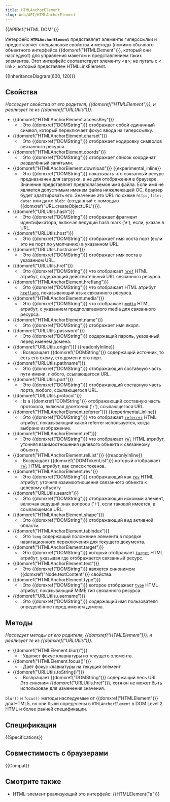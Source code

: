 ```yaml
---
title: HTMLAnchorElement
slug: Web/API/HTMLAnchorElement
---
```


{{APIRef("HTML DOM")}}

Интерфейс **`HTMLAnchorElement`** представляет элементы гиперссылки и предоставляет специальные свойства и методы (помимо обычного объектного интерфейса {{domxref("HTMLElement")}}, который они наследуют) для управления макетом и представлением таких элементов.
Этот интерфейс соответствует элементу \<a>; не путать с < link>, который представлен HTMLLinkElement.

{{InheritanceDiagram(600, 120)}}

## Свойства

_Наследует свойства от его родителя, {{domxref("HTMLElement")}}, и реализует те из {{domxref("URLUtils")}}._

- {{domxref("HTMLAnchorElement.accessKey")}}
  - : Это {{domxref("DOMString")}} отображает собой единичный символ, который переключает фокус ввода на гиперссылку.
- {{domxref("HTMLAnchorElement.charset")}}
  - : Это {{domxref("DOMString")}} отображает кодировку символов связанного ресурса.
- {{domxref("HTMLAnchorElement.coords")}}
  - : Это {{domxref("DOMString")}} отображает список координат разделённый запятыми.
- {{domxref("HTMLAnchorElement.download")}} {{experimental_inline}}
  - : Это {{domxref("DOMString")}} показывать что связанный ресурс предназначен для загрузки, а не для отображения в браузере. Значение представляет предполагаемое имя файла. Если имя не является допустимым именем файла нижележащей ОС, браузер будет адаптировать его. Значение это URL по схеме `http:`, `file:`, `data:` или даже `blob:` (созданный с помощью {{domxref("URL.createObjectURL")}}).
- {{domxref("URLUtils.hash")}}
  - : Это {{domxref("DOMString")}} отображает фрагмент идентификатора, включая ведущий hash mark ('`#`'), если, указан в URL.
- {{domxref("URLUtils.host")}}
  - : Это {{domxref("DOMString")}} отображает имя хоста порт (если это не порт по умолчанию) в указанном URL.
- {{domxref("URLUtils.hostname")}}
  - : Это {{domxref("DOMString")}} отображает имя хоста в указанном URL.
- {{domxref("URLUtils.href")}}
  - : Это {{domxref("DOMString")}} что отображает [`href`](/ru/docs/Web/HTML/Element/a#href) HTML атрибут, содержащий действительный URL связанного ресурса.
- {{domxref("HTMLAnchorElement.hreflang")}}
  - : Это {{domxref("DOMString")}} что отображает HTML атрибут [`hreflang`](/ru/docs/Web/HTML/Element/a#hreflang), показывающий язык связанного ресурса.
- {{domxref("HTMLAnchorElement.media")}}
  - : Это {{domxref("DOMString")}} что отображает [`media`](/ru/docs/Web/HTML/Element/a#media) HTML атрибут, с указанием предполагаемого media для связанного ресурса.
- {{domxref("HTMLAnchorElement.name")}}
  - : Это {{domxref("DOMString")}} отображает имя якоря.
- {{domxref("URLUtils.password")}}
  - : Это {{domxref("DOMString")}} содержащий пароль, указанный перед именем домена.
- {{domxref("URLUtils.origin")}} {{readonlyInline}}
  - : Возвращает {{domxref("DOMString")}} содержащий источник, то есть его схему, его домен и его порт.
- {{domxref("URLUtils.pathname")}}
  - : Это {{domxref("DOMString")}} отображающий составную часть пути имени, любого, ссылающегося URL.
- {{domxref("URLUtils.port")}}
  - : Это {{domxref("DOMString")}} отображающий составную часть порта, любого, ссылающегося URL.
- {{domxref("URLUtils.protocol")}}
  - : Is a {{domxref("DOMString")}} отображающий составную часть протокола, включая двоеточия ('`:`'), ссылающегося URL.
- {{domxref("HTMLAnchorElement.referrer")}} {{experimental_inline}}
  - : Это {{domxref("DOMString")}} что отображает [`referrer`](/ru/docs/Web/HTML/Element/a#referrer) HTML атрибут, показывающий какой referrer используется, когда выбрано изображение.
- {{domxref("HTMLAnchorElement.rel")}}
  - : Это {{domxref("DOMString")}} что отображает [`rel`](/ru/docs/Web/HTML/Element/a#rel) HTML атрибут, уточняя взаимоотношения целевого объекта к связанному объекту.
- {{domxref("HTMLAnchorElement.relList")}} {{readonlyInline}}
  - : Возвращает {{domxref("DOMTokenList")}} который отображает [`rel`](/ru/docs/Web/HTML/Element/a#rel) HTML атрибут, как список токенов.
- {{domxref("HTMLAnchorElement.rev")}}
  - : Это {{domxref("DOMString")}} отображающий как [`rev`](/ru/docs/Web/HTML/Element/a#rev) HTML атрибут, уточняя взаимоотношения связанного объекта к целевому объекту
- {{domxref("URLUtils.search")}}
  - : Это {{domxref("DOMString")}} отображающий искомый элемент, включая ведущий знак вопроса ('`?`'), если таковой имеется, в ссылающемся URL.
- {{domxref("HTMLAnchorElement.shape")}}
  - : Это {{domxref("DOMString")}} отображающий вид активной области.
- {{domxref("HTMLAnchorElement.tabindex")}}
  - : Это `long` содержащий положение элемента в порядке навигационного переключения для текущего документа.
- {{domxref("HTMLAnchorElement.target")}}
  - : Это {{domxref("DOMString")}} который отображает [`target`](/ru/docs/Web/HTML/Element/a#target) HTML атрибут, указывая где отображается связанный ресурс.
- {{domxref("HTMLAnchorElement.text")}}
  - : Это {{domxref("DOMString")}} является синонимом {{domxref("Node.textContent")}} свойства.
- {{domxref("HTMLAnchorElement.type")}}
  - : Это {{domxref("DOMString")}} которое отображает [`type`](/ru/docs/Web/HTML/Element/a#type) HTML атрибут, показывающий MIME тип связанного ресурса.
- {{domxref("URLUtils.username")}}
  - : Это {{domxref("DOMString")}} содержащий имя пользователя определённое перед именем домена.

## Методы

_Наследует методы от его родителя, {{domxref("HTMLElement")}},_ _и реализует те из {{domxref("URLUtils")}}._

- {{domxref("HTMLElement.blur()")}}
  - : Удаляет фокус клавиатуры из текущего элемента.
- {{domxref("HTMLElement.focus()")}}
  - : Даёт фокус клавиатуры на текущий элемент.
- {{domxref("URLUtils.toString()")}}
  - : Возвращает {{domxref("DOMString")}} содержащий весь URl. Это синоним {{domxref("URLUtils.href")}}, хотя он не может быть использован для изменения значения.

`blur()` и `focus()` методы наследуемые от {{domxref("HTMLElement")}} для HTML5, но они были определены в `HTMLAnchorElement` в DOM Level 2 HTML и более ранней спецификации.

## Спецификации

{{Specifications}}

## Совместимость с браузерами

{{Compat}}

## Смотрите также

- HTML-элемент реализующий это интерфейс: {{HTMLElement("a")}}

